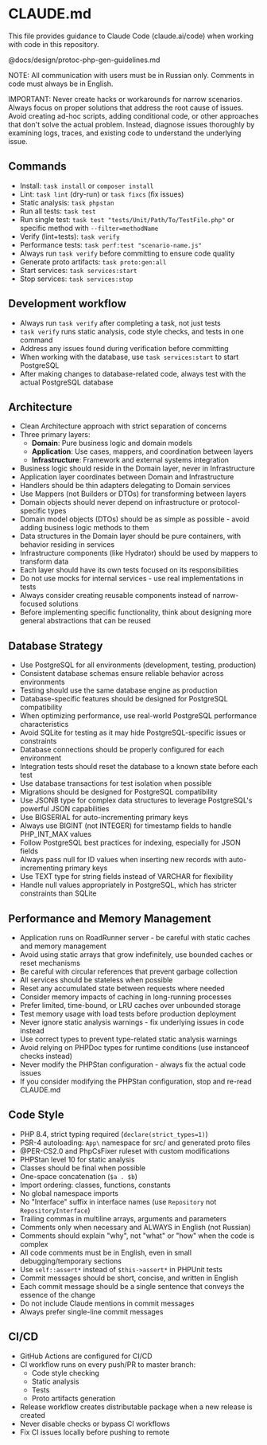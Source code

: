 # CLAUDE.md

This file provides guidance to Claude Code (claude.ai/code) when working with code in this repository.

@docs/design/protoc-php-gen-guidelines.md

NOTE: All communication with users must be in Russian only. Comments in code must always be in English.

IMPORTANT: Never create hacks or workarounds for narrow scenarios. Always focus on proper solutions that address the root cause of issues. Avoid creating ad-hoc scripts, adding conditional code, or other approaches that don't solve the actual problem. Instead, diagnose issues thoroughly by examining logs, traces, and existing code to understand the underlying issue.

## Commands
- Install: `task install` or `composer install`
- Lint: `task lint` (dry-run) or `task fixcs` (fix issues)
- Static analysis: `task phpstan`
- Run all tests: `task test`
- Run single test: `task test "tests/Unit/Path/To/TestFile.php"` or specific method with `--filter=methodName`
- Verify (lint+tests): `task verify`
- Performance tests: `task perf:test "scenario-name.js"`
- Always run `task verify` before committing to ensure code quality
- Generate proto artifacts: `task proto:gen:all`
- Start services: `task services:start`
- Stop services: `task services:stop`

## Development workflow
- Always run `task verify` after completing a task, not just tests
- `task verify` runs static analysis, code style checks, and tests in one command
- Address any issues found during verification before committing
- When working with the database, use `task services:start` to start PostgreSQL
- After making changes to database-related code, always test with the actual PostgreSQL database

## Architecture
- Clean Architecture approach with strict separation of concerns
- Three primary layers:
  - **Domain**: Pure business logic and domain models
  - **Application**: Use cases, mappers, and coordination between layers
  - **Infrastructure**: Framework and external systems integration
- Business logic should reside in the Domain layer, never in Infrastructure
- Application layer coordinates between Domain and Infrastructure
- Handlers should be thin adapters delegating to Domain services
- Use Mappers (not Builders or DTOs) for transforming between layers
- Domain objects should never depend on infrastructure or protocol-specific types
- Domain model objects (DTOs) should be as simple as possible - avoid adding business logic methods to them
- Data structures in the Domain layer should be pure containers, with behavior residing in services
- Infrastructure components (like Hydrator) should be used by mappers to transform data
- Each layer should have its own tests focused on its responsibilities
- Do not use mocks for internal services - use real implementations in tests
- Always consider creating reusable components instead of narrow-focused solutions
- Before implementing specific functionality, think about designing more general abstractions that can be reused

## Database Strategy
- Use PostgreSQL for all environments (development, testing, production)
- Consistent database schemas ensure reliable behavior across environments
- Testing should use the same database engine as production
- Database-specific features should be designed for PostgreSQL compatibility
- When optimizing performance, use real-world PostgreSQL performance characteristics
- Avoid SQLite for testing as it may hide PostgreSQL-specific issues or constraints
- Database connections should be properly configured for each environment
- Integration tests should reset the database to a known state before each test
- Use database transactions for test isolation when possible
- Migrations should be designed for PostgreSQL compatibility
- Use JSONB type for complex data structures to leverage PostgreSQL's powerful JSON capabilities
- Use BIGSERIAL for auto-incrementing primary keys
- Always use BIGINT (not INTEGER) for timestamp fields to handle PHP_INT_MAX values
- Follow PostgreSQL best practices for indexing, especially for JSON fields
- Always pass null for ID values when inserting new records with auto-incrementing primary keys
- Use TEXT type for string fields instead of VARCHAR for flexibility
- Handle null values appropriately in PostgreSQL, which has stricter constraints than SQLite

## Performance and Memory Management
- Application runs on RoadRunner server - be careful with static caches and memory management
- Avoid using static arrays that grow indefinitely, use bounded caches or reset mechanisms
- Be careful with circular references that prevent garbage collection
- All services should be stateless when possible
- Reset any accumulated state between requests where needed
- Consider memory impacts of caching in long-running processes
- Prefer limited, time-bound, or LRU caches over unbounded storage
- Test memory usage with load tests before production deployment
- Never ignore static analysis warnings - fix underlying issues in code instead
- Use correct types to prevent type-related static analysis warnings
- Avoid relying on PHPDoc types for runtime conditions (use instanceof checks instead)
- Never modify the PHPStan configuration - always fix the actual code issues
- If you consider modifying the PHPStan configuration, stop and re-read CLAUDE.md

## Code Style
- PHP 8.4, strict typing required (`declare(strict_types=1)`)
- PSR-4 autoloading: `App\` namespace for src/ and generated proto files
- @PER-CS2.0 and PhpCsFixer ruleset with custom modifications
- PHPStan level 10 for static analysis
- Classes should be final when possible
- One-space concatenation (`$a . $b`)
- Import ordering: classes, functions, constants
- No global namespace imports
- No "Interface" suffix in interface names (use `Repository` not `RepositoryInterface`)
- Trailing commas in multiline arrays, arguments and parameters
- Comments only when necessary and ALWAYS in English (not Russian)
- Comments should explain "why", not "what" or "how" when the code is complex
- All code comments must be in English, even in small debugging/temporary sections
- Use `self::assert*` instead of `$this->assert*` in PHPUnit tests
- Commit messages should be short, concise, and written in English
- Each commit message should be a single sentence that conveys the essence of the change
- Do not include Claude mentions in commit messages
- Always prefer single-line commit messages

## CI/CD
- GitHub Actions are configured for CI/CD
- CI workflow runs on every push/PR to master branch:
  - Code style checking
  - Static analysis
  - Tests
  - Proto artifacts generation
- Release workflow creates distributable package when a new release is created
- Never disable checks or bypass CI workflows
- Fix CI issues locally before pushing to remote